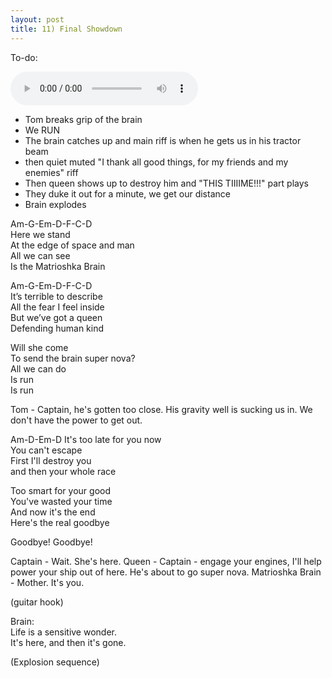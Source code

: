 ```yaml
---
layout: post
title: 11) Final Showdown
---
```

To-do: 

<audio controls>
<source src="{{ site.baseurl }}/audio/final-battle-the-edge-of-space.mp3" type="audio/mpeg">
</audio>

- Tom breaks grip of the brain  
- We RUN
- The brain catches up and main riff is when he gets us in his tractor beam
- then quiet muted "I thank all good things, for my friends and my enemies" riff
- Then queen shows up to destroy him and "THIS TIIIIME!!!" part plays
- They duke it out for a minute, we get our distance
- Brain explodes  


Am-G-Em-D-F-C-D  
Here we stand  
At the edge of space and man  
All we can see  
Is the Matrioshka Brain  

Am-G-Em-D-F-C-D  
It’s terrible to describe  
All the fear I feel inside  
But we’ve got a queen  
Defending human kind  

Will she come  
To send the brain super nova?  
All we can do  
Is run  
Is run  

Tom - Captain, he's gotten too close. His gravity well is sucking us in. We don't have the power to get out.  

Am-D-Em-D
It's too late for you now  
You can't escape  
First I'll destroy you  
and then your whole race  

Too smart for your good  
You've wasted your time  
And now it's the end  
Here's the real goodbye  

Goodbye! Goodbye!

Captain - Wait. She's here.
Queen - Captain - engage your engines, I'll help power your ship out of here. He's about to go super nova.
Matrioshka Brain - Mother. It's you.

(guitar hook)  

Brain:  
Life is a sensitive wonder.  
It's here, and then it's gone.  

(Explosion sequence)  
